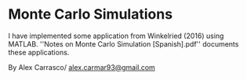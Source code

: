 # Monte Carlo Simulations

I have implemented some application from Winkelried (2016) using MATLAB. 
''Notes on Monte Carlo Simulation [Spanish].pdf'' documents these applications.

By Alex Carrasco/ alex.carmar93@gmail.com
